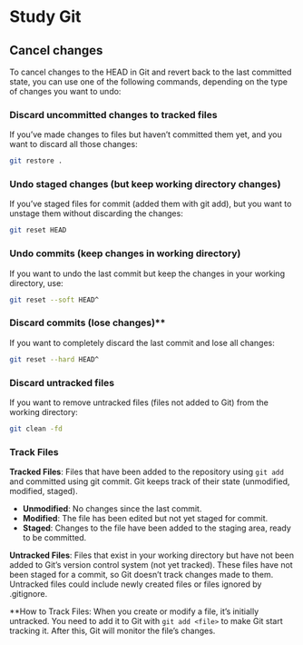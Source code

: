 # Study Git

## Cancel changes

To cancel changes to the HEAD in Git and revert back to the last committed state, you can use one of the following commands, depending on the type of changes you want to undo:

### Discard uncommitted changes to tracked files

If you’ve made changes to files but haven’t committed them yet, and you want to discard all those changes:

```bash
git restore .
```

### Undo staged changes (but keep working directory changes)

If you’ve staged files for commit (added them with git add), but you want to unstage them without discarding the changes:

```bash
git reset HEAD
```

### Undo commits (keep changes in working directory)

If you want to undo the last commit but keep the changes in your working directory, use:

```bash
git reset --soft HEAD^
```

### Discard commits (lose changes)**

If you want to completely discard the last commit and lose all changes:

```bash
git reset --hard HEAD^
```

### Discard untracked files

If you want to remove untracked files (files not added to Git) from the working directory:

```bash
git clean -fd
```

### Track Files

**Tracked Files**: Files that have been added to the repository using `git add` and committed using git commit. Git keeps track of their state (unmodified, modified, staged).

- **Unmodified**: No changes since the last commit.
- **Modified**: The file has been edited but not yet staged for commit.
- **Staged**: Changes to the file have been added to the staging area, ready to be committed.

**Untracked Files**: Files that exist in your working directory but have not been added to Git’s version control system (not yet tracked). These files have not been staged for a commit, so Git doesn’t track changes made to them. Untracked files could include newly created files or files ignored by .gitignore.

**How to Track Files: When you create or modify a file, it’s initially untracked. You need to add it to Git with `git add <file>` to make Git start tracking it. After this, Git will monitor the file’s changes.